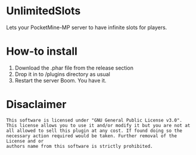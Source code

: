 # UnlimitedSlots
Lets your PocketMine-MP server to have infinite slots for players.

# How-to install
1. Download the .phar file from the release section
2. Drop it in to /plugins directory as usual
3. Restart the server
Boom. You have it.

# Disaclaimer
```
This software is licensed under "GNU General Public License v3.0".
This license allows you to use it and/or modify it but you are not at
all allowed to sell this plugin at any cost. If found doing so the
necessary action required would be taken. Further removal of the License and or
authors name from this software is strictly prohibited.
```
